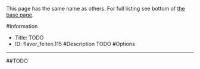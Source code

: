 This page has the same name as others. For full listing see bottom of [the base page](todo.md).

#Information
 - Title: TODO
 - ID: flavor_feiten.115
#Description
TODO
#Options

___
##TODO
